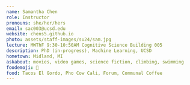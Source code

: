 ```yaml
---
name: Samantha Chen
role: Instructor
pronouns: she/her/hers
email: sac003@ucsd.edu
website: chens5.github.io
photo: assets/staff-images/su24/sam.jpg
lecture: MWThF 9:30-10:50AM Cognitive Science Building 005 
description: PhD (in-progress), Machine Learning, UCSD
hometown: Midland, MI
askabout: movies, video games, science fiction, climbing, swimming
foodemoji: 🌮
food: Tacos El Gordo, Pho Cow Cali, Forum, Communal Coffee
---
```

